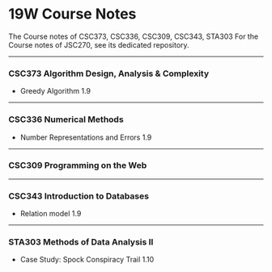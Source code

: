 # 19W Course Notes
The Course notes of CSC373, CSC336, CSC309, CSC343, STA303
For the Course notes of JSC270, see its dedicated repository.
***
### CSC373 Algorithm Design, Analysis & Complexity
 - Greedy Algorithm 1.9
***
### CSC336 Numerical Methods 
 - Number Representations and Errors 1.9
***
### CSC309 Programming on the Web
***
### CSC343 Introduction to Databases
 - Relation model 1.9
***
### STA303 Methods of Data Analysis II
 - Case Study: Spock Conspiracy Trail 1.10
